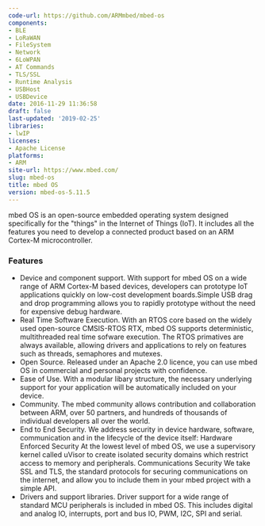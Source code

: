 ```yaml
---
code-url: https://github.com/ARMmbed/mbed-os
components:
- BLE
- LoRaWAN
- FileSystem
- Network
- 6LoWPAN
- AT Commands
- TLS/SSL
- Runtime Analysis
- USBHost
- USBDevice
date: 2016-11-29 11:36:58
draft: false
last-updated: '2019-02-25'
libraries:
- lwIP
licenses:
- Apache License
platforms:
- ARM
site-url: https://www.mbed.com/
slug: mbed-os
title: mbed OS
version: mbed-os-5.11.5
---
```

mbed OS is an open-source embedded operating system designed specifically for the "things" in the Internet of Things (IoT). It includes all the features you need to develop a connected product based on an ARM Cortex-M microcontroller.

<!--more-->

### Features
- Device and component support. With support for mbed OS on a wide range of ARM Cortex-M based devices, developers can prototype IoT applications quickly on low-cost development boards.Simple USB drag and drop programming allows you to rapidly prototype without the need for expensive debug hardware.
- Real Time Software Execution. With an RTOS core based on the widely used open-source CMSIS-RTOS RTX, mbed OS supports deterministic, multithreaded real time sofware execution. The RTOS primatives are always available, allowing drivers and applications to rely on features such as threads, semaphores and mutexes.
- Open Source. Released under an Apache 2.0 licence, you can use mbed OS in commercial and personal projects with confidence.
- Ease of Use. With a modular libary structure, the necessary underlying support for your application will be automatically included on your device.
- Community. The mbed community allows contribution and collaboration between ARM, over 50 partners, and hundreds of thousands of individual developers all over the world.
- End to End Security. We address security in device hardware, software, communication and in the lifecycle of the device itself: Hardware Enforced Security At the lowest level of mbed OS, we use a supervisory kernel called uVisor to create isolated security domains which restrict access to memory and peripherals. Communications Security We take SSL and TLS, the standard protocols for securing communications on the internet, and allow you to include them in your mbed project with a simple API.
- Drivers and support libraries. Driver support for a wide range of standard MCU peripherals is included in mbed OS. This includes digital and analog IO, interrupts, port and bus IO, PWM, I2C, SPI and serial.



